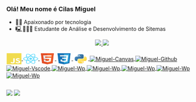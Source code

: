 ### Olá! Meu nome é Cilas Miguel

- 🔭✨ Apaixonado por tecnologia
- 🖳👨🏽‍💻 Estudante de Análise e Desenvolvimento de Sitemas
<div align="center">
  <a href="https://github.com/cilasmiguel-git">
  <img height="180em" src="https://github-readme-stats.vercel.app/api?username=cilasmiguel-git&show_icons=true&theme=cobalt&include_all_commits=true&count_private=true"/>
  <img height="180em" src="https://github-readme-stats.vercel.app/api/top-langs/?username=cilasmiguel-git&layout=compact&langs_count=7&theme=cobalt"/>
</div>
 
<div style="display: inline_block"><br>
  <img align="center" alt="Miguel-Js" height="30" width="40" src="https://raw.githubusercontent.com/devicons/devicon/master/icons/javascript/javascript-plain.svg">
  <img align="center" alt="Miguel-React" height="30" width="40" src="https://raw.githubusercontent.com/devicons/devicon/master/icons/react/react-original.svg">
  <img align="center" alt="Miguel-HTML" height="30" width="40" src="https://raw.githubusercontent.com/devicons/devicon/master/icons/html5/html5-original.svg">
  <img align="center" alt="Miguel-CSS" height="30" width="40" src="https://raw.githubusercontent.com/devicons/devicon/master/icons/css3/css3-original.svg">
  <img align="center" alt="Miguel-Python" height="30" width="40" src="https://raw.githubusercontent.com/devicons/devicon/master/icons/python/python-original.svg">
  <img align="center" alt="Miguel-Canvas" height="30" width="40" src="https://cdn.jsdelivr.net/gh/devicons/devicon/icons/canva/canva-original.svg" />
  <img align="center" alt="Miguel-Github" height="30" width="40" src="https://cdn.jsdelivr.net/gh/devicons/devicon/icons/github/github-original.svg" />
  <img align="center" alt="Miguel-Vscode" height="30" width="40" src="https://cdn.jsdelivr.net/gh/devicons/devicon/icons/vscode/vscode-original.svg" />
  <img align="center" alt="Miguel-Wp" height="30" width="40" src="https://cdn.jsdelivr.net/gh/devicons/devicon/icons/wordpress/wordpress-original.svg" />
  <img align="center" alt="Miguel-Wp" height="30" width="40"  src="https://cdn.jsdelivr.net/gh/devicons/devicon/icons/bootstrap/bootstrap-original.svg" />
  <img  align="center" alt="Miguel-Wp" height="30" width="40"   src="https://cdn.jsdelivr.net/gh/devicons/devicon/icons/sass/sass-original.svg" />
  <img  align="center" alt="Miguel-Wp" height="40" width="50"    src="https://cdn.jsdelivr.net/gh/devicons/devicon/icons/php/php-original.svg" />
  <img   align="center" alt="Miguel-Wp" height="30" width="40"     src="https://cdn.jsdelivr.net/gh/devicons/devicon/icons/laravel/laravel-plain.svg" />
          
</div>
  
##
  
<div> 
  <a href = "mailto:cilasmiguelcolacobp@gmail.com"><img src="https://img.shields.io/badge/-Gmail-%23333?style=for-the-badge&logo=gmail&logoColor=white" target="_blank"></a>
  <a href="https://www.linkedin.com/in/cilas-miguel-cola%C3%A7o-bezerra-0bb3981b6" target="_blank"><img src="https://img.shields.io/badge/-LinkedIn-%230077B5?style=for-the-badge&logo=linkedin&logoColor=white" target="_blank"></a>   
</div>
